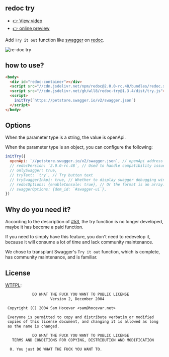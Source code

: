 ## redoc try
- [👉 View video](https://cdn.jsdelivr.net/gh/wll8/static/Video_20200518145834_redoc_show.mp4)
- [👉 online preview](https://wll8.github.io/redoc-try/index.html)

Add `Try it out` function like [swagger](https://petstore.swagger.io/) on [redoc](https://github.com/Redocly/redoc).

![re-doc try](https://github.com/wll8/redoc-try/raw/master/redoc_show.png)

## how to use?

``` html
<body>
  <div id="redoc-container"></div>
  <script src="//cdn.jsdelivr.net/npm/redoc@2.0.0-rc.48/bundles/redoc.standalone.min.js"> </script>
  <script src="//cdn.jsdelivr.net/gh/wll8/redoc-try@1.3.4/dist/try.js"></script>
  <script>
    initTry(`https://petstore.swagger.io/v2/swagger.json`)
  </script>
</body>
```

## Options
When the parameter type is a string, the value is openApi.

When the parameter type is an object, you can configure the following:

``` js
initTry({
  openApi: `//petstore.swagger.io/v2/swagger.json`, // openApi address
  // redocVersion: `2.0.0-rc.48`, // Used to handle compatibility issues, if not specified, read from the URL
  // onlySwagger: true,
  // tryText: `try`, // Try button text
  // trySwaggerInApi: true, // Whether to display swagger debugging window under api?
  // redocOptions: {enableConsole: true}, // Or the format is an array: `[specOrSpecUrl?, options?, element?, callback?]`
  // swaggerOptions: {dom_id: `#swagger-ui`},
})
```

## Why do you need it?

According to the description of [#53](https://github.com/Redocly/redoc/issues/53#issuecomment-576377856), the try function is no longer developed, maybe it has become a paid function.

If you need to simply have this feature, you don't need to redevelop it, because it will consume a lot of time and lack community maintenance.

We chose to transplant Swagger's `Try it out` function, which is complete, has community maintenance, and is familiar.


## License

[WTFPL](https://en.wikipedia.org/wiki/WTFPL):

``` txt
            DO WHAT THE FUCK YOU WANT TO PUBLIC LICENSE
                    Version 2, December 2004

 Copyright (C) 2004 Sam Hocevar <sam@hocevar.net>

 Everyone is permitted to copy and distribute verbatim or modified
 copies of this license document, and changing it is allowed as long
 as the name is changed.

            DO WHAT THE FUCK YOU WANT TO PUBLIC LICENSE
   TERMS AND CONDITIONS FOR COPYING, DISTRIBUTION AND MODIFICATION

  0. You just DO WHAT THE FUCK YOU WANT TO.

```
